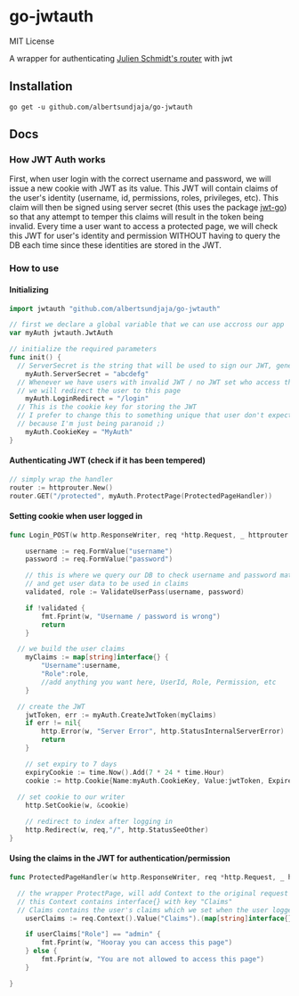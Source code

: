 # go-jwtauth
MIT License

A wrapper for authenticating [Julien Schmidt's router](https://github.com/julienschmidt/httprouter) with jwt


## Installation
`go get -u github.com/albertsundjaja/go-jwtauth`

## Docs
### How JWT Auth works

First, when user login with the correct username and password, we will issue a new cookie with JWT as its value. 
This JWT will contain claims of the user's identity (username, id, permissions, roles, privileges, etc). This claim will then be signed using server secret (this uses the package [jwt-go](https://github.com/dgrijalva/jwt-go)) so that any attempt to temper this claims will result in the token being invalid. Every time a user want to access a protected page, we will check this JWT for user's identity and permission WITHOUT having to query the DB each time since these identities are stored in the JWT.

### How to use
#### Initializing
```go
import jwtauth "github.com/albertsundjaja/go-jwtauth"

// first we declare a global variable that we can use accross our app
var myAuth jwtauth.JwtAuth

// initialize the required parameters
func init() {
  // ServerSecret is the string that will be used to sign our JWT, generating something random is recommended
	myAuth.ServerSecret = "abcdefg"
  // Whenever we have users with invalid JWT / no JWT set who access the protected page
  // we will redirect the user to this page
	myAuth.LoginRedirect = "/login"
  // This is the cookie key for storing the JWT
  // I prefer to change this to something unique that user don't expect what value it contains
  // because I'm just being paranoid ;)
	myAuth.CookieKey = "MyAuth"
}
```

#### Authenticating JWT (check if it has been tempered)
```go
// simply wrap the handler
router := httprouter.New()
router.GET("/protected", myAuth.ProtectPage(ProtectedPageHandler))
```

#### Setting cookie when user logged in
```go
func Login_POST(w http.ResponseWriter, req *http.Request, _ httprouter.Params) {

	username := req.FormValue("username")
	password := req.FormValue("password")

	// this is where we query our DB to check username and password matches
	// and get user data to be used in claims
	validated, role := ValidateUserPass(username, password)

	if !validated {
		fmt.Fprint(w, "Username / password is wrong")
		return
	}

  // we build the user claims 
	myClaims := map[string]interface{} {
		"Username":username,
		"Role":role,
		//add anything you want here, UserId, Role, Permission, etc
	}

  // create the JWT
	jwtToken, err := myAuth.CreateJwtToken(myClaims)
	if err != nil{
		http.Error(w, "Server Error", http.StatusInternalServerError)
		return
	}

	// set expiry to 7 days
	expiryCookie := time.Now().Add(7 * 24 * time.Hour)
	cookie := http.Cookie{Name:myAuth.CookieKey, Value:jwtToken, Expires: expiryCookie, HttpOnly:true}
  
  // set cookie to our writer
	http.SetCookie(w, &cookie)

	// redirect to index after logging in
	http.Redirect(w, req,"/", http.StatusSeeOther)
}
```

#### Using the claims in the JWT for authentication/permission
```go
func ProtectedPageHandler(w http.ResponseWriter, req *http.Request, _ httprouter.Params) {

  // the wrapper ProtectPage, will add Context to the original request
  // this Context contains interface{} with key "Claims" 
  // Claims contains the user's claims which we set when the user logged in
	userClaims := req.Context().Value("Claims").(map[string]interface{})

	if userClaims["Role"] == "admin" {
		fmt.Fprint(w, "Hooray you can access this page")
	} else {
		fmt.Fprint(w, "You are not allowed to access this page")
	}

}
```
